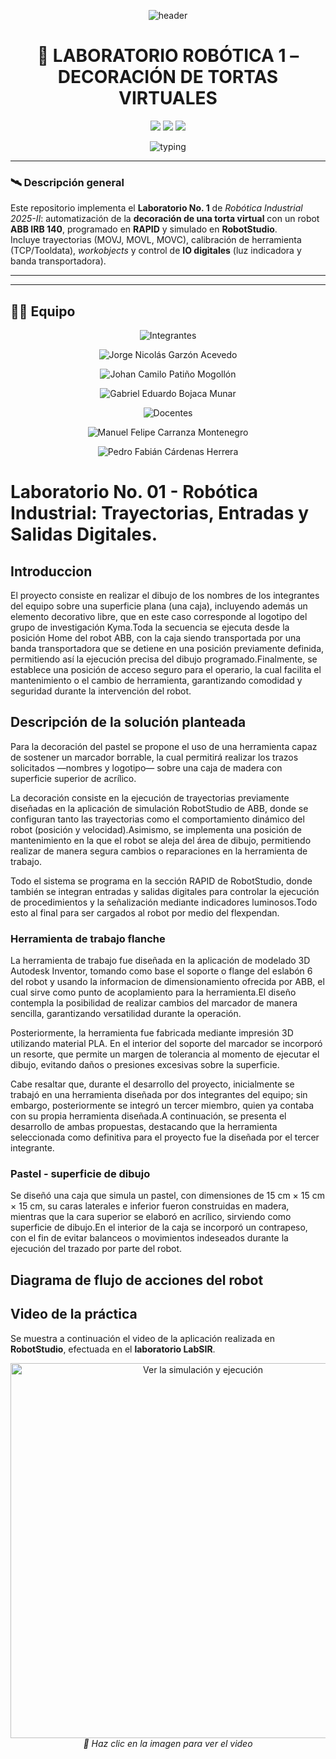 <!-- ✦✦✦ FUTURE IS AUTOMATED ✦✦✦ -->
<!-- Banner superior “neón” -->
<p align="center">
  <img src="https://capsule-render.vercel.app/api?type=waving&height=140&color=0:04041A,50:14213D,100:0A4D68&text=Laboratorio%20Rob%C3%B3tica%201&fontColor=E0FBFC&fontAlign=50&fontAlignY=30&desc=Decoraci%C3%B3n%20de%20Tortas%20Virtuales%20%E2%80%A2%20ABB%20IRB%20140%20%E2%80%A2%20RAPID&descAlign=50&descAlignY=60" alt="header" />
</p>

<h1 align="center">🤖 LABORATORIO ROBÓTICA 1 – DECORACIÓN DE TORTAS VIRTUALES</h1>

<p align="center">
  <img src="https://img.shields.io/badge/RAPID-ABB%20IRC5-orange?style=for-the-badge" />
  <img src="https://img.shields.io/badge/RobotStudio-2025-blue?style=for-the-badge" />
  <img src="https://img.shields.io/badge/Automation-Industrial-green?style=for-the-badge" />
</p>

<!-- Línea de texto mecanografiado (animado) -->
<p align="center">
  <img src="https://readme-typing-svg.demolab.com?font=JetBrains+Mono&weight=600&size=20&pause=1200&duration=3500&color=00E5FF&center=true&vCenter=true&lines=Rob%C3%B3tica+Industrial+2025%E2%80%93II;ABB+IRB+140+%E2%80%A2+RAPID+%E2%80%A2+RobotStudio;TCP+%2F+Tooldata+%E2%80%A2+WorkObjects+%E2%80%A2+IO+Digitales" alt="typing">
</p>

---

### 🛰️ Descripción general

Este repositorio implementa el **Laboratorio No. 1** de *Robótica Industrial 2025-II*: automatización de la **decoración de una torta virtual** con un robot **ABB IRB 140**, programado en **RAPID** y simulado en **RobotStudio**.  
Incluye trayectorias (MOVJ, MOVL, MOVC), calibración de herramienta (TCP/Tooldata), *workobjects* y control de **IO digitales** (luz indicadora y banda transportadora).

---

---

## 🧑‍🚀 Equipo

<!-- ===== INICIO BLOQUE ANIMACIONES EQUIPO (una animación por línea) ===== -->

<!-- Encabezado: Integrantes -->
<p align="center">
  <img src="https://readme-typing-svg.demolab.com?font=JetBrains+Mono&weight=800&size=22&duration=2000&pause=800&color=00E5FF&center=true&vCenter=true&width=1000&repeat=true&v=1&lines=Integrantes%3A" alt="Integrantes">
</p>

<!-- Nombre 1 -->
<p align="center">
  <img src="https://readme-typing-svg.demolab.com?font=JetBrains+Mono&weight=700&size=20&duration=2400&pause=600&color=7F5AF0&center=true&vCenter=true&width=1000&repeat=true&v=1&lines=Jorge+Nicol%C3%A1s+Garz%C3%B3n+Acevedo+%E2%80%94+jngarzona%40unal.du.co" alt="Jorge Nicolás Garzón Acevedo">
</p>

<!-- Nombre 2 -->
<p align="center">
  <img src="https://readme-typing-svg.demolab.com?font=JetBrains+Mono&weight=700&size=20&duration=2400&pause=600&color=7F5AF0&center=true&vCenter=true&width=1000&repeat=true&v=1&lines=Johan+Camilo+Pati%C3%B1o+Mogoll%C3%B3n+%E2%80%94+jopatinom%40unal.edu.co" alt="Johan Camilo Patiño Mogollón">
</p>

<!-- Nombre 3 -->
<p align="center">
  <img src="https://readme-typing-svg.demolab.com?font=JetBrains+Mono&weight=700&size=20&duration=2400&pause=600&color=7F5AF0&center=true&vCenter=true&width=1000&repeat=true&v=1&lines=Gabriel+Eduardo+Bojaca+Munar+%E2%80%94+gbojaca%40unal.edu.co" alt="Gabriel Eduardo Bojaca Munar">
</p>

<!-- Encabezado: Docentes -->
<p align="center">
  <img src="https://readme-typing-svg.demolab.com?font=JetBrains+Mono&weight=800&size=22&duration=2000&pause=800&color=00E5FF&center=true&vCenter=true&width=1000&repeat=true&v=1&lines=Docentes%3A" alt="Docentes">
</p>

<!-- Docente 1 -->
<p align="center">
  <img src="https://readme-typing-svg.demolab.com?font=JetBrains+Mono&weight=700&size=20&duration=2400&pause=600&color=39D353&center=true&vCenter=true&width=1000&repeat=true&v=1&lines=Manuel+Felipe+Carranza+Montenegro+%E2%80%94+mcarranza%40unal.edu.co" alt="Manuel Felipe Carranza Montenegro">
</p>

<!-- Docente 2 -->
<p align="center">
  <img src="https://readme-typing-svg.demolab.com?font=JetBrains+Mono&weight=700&size=20&duration=2400&pause=600&color=39D353&center=true&vCenter=true&width=1000&repeat=true&v=1&lines=Pedro+Fabi%C3%A1n+C%C3%A1rdenas+Herrera+%E2%80%94+pfcardenash%40unal.edu.co" alt="Pedro Fabián Cárdenas Herrera">
</p>

<!-- ===== FIN BLOQUE ANIMACIONES EQUIPO ===== -->

# Laboratorio No. 01 - Robótica Industrial: Trayectorias, Entradas y Salidas Digitales.
## Introduccion
El proyecto consiste en realizar el dibujo de los nombres de los integrantes del equipo sobre una superficie plana (una caja), incluyendo además un elemento decorativo libre, que en este caso corresponde al logotipo del grupo de investigación Kyma.Toda la secuencia se ejecuta desde la posición Home del robot ABB, con la caja siendo transportada por una banda transportadora que se detiene en una posición previamente definida, permitiendo así la ejecución precisa del dibujo programado.Finalmente, se establece una posición de acceso seguro para el operario, la cual facilita el mantenimiento o el cambio de herramienta, garantizando comodidad y seguridad durante la intervención del robot.


## Descripción de la solución planteada
Para la decoración del pastel se propone el uso de una herramienta capaz de sostener un marcador borrable, la cual permitirá realizar los trazos solicitados —nombres y logotipo— sobre una caja de madera con superficie superior de acrílico.

La decoración consiste en la ejecución de trayectorias previamente diseñadas en la aplicación de simulación RobotStudio de ABB, donde se configuran tanto las trayectorias como el comportamiento dinámico del robot (posición y velocidad).Asimismo, se implementa una posición de mantenimiento en la que el robot se aleja del área de dibujo, permitiendo realizar de manera segura cambios o reparaciones en la herramienta de trabajo.

Todo el sistema se programa en la sección RAPID de RobotStudio, donde también se integran entradas y salidas digitales para controlar la ejecución de procedimientos y la señalización mediante indicadores luminosos.Todo esto al final para ser cargados al robot por medio del flexpendan.

### Herramienta de trabajo  flanche 
La herramienta de trabajo fue diseñada en la aplicación de modelado 3D Autodesk Inventor, tomando como base el soporte o flange del eslabón 6 del robot y usando la informacion de dimensionamiento ofrecida por ABB, el cual sirve como punto de acoplamiento para la herramienta.El diseño contempla la posibilidad de realizar cambios del marcador de manera sencilla, garantizando versatilidad durante la operación.

Posteriormente, la herramienta fue fabricada mediante impresión 3D utilizando material PLA. En el interior del soporte del marcador se incorporó un resorte, que permite un margen de tolerancia al momento de ejecutar el dibujo, evitando daños o presiones excesivas sobre la superficie.

Cabe resaltar que, durante el desarrollo del proyecto, inicialmente se trabajó en una herramienta diseñada por dos integrantes del equipo; sin embargo, posteriormente se integró un tercer miembro, quien ya contaba con su propia herramienta diseñada.A continuación, se presenta el desarrollo de ambas propuestas, destacando que la herramienta seleccionada como definitiva para el proyecto fue la diseñada por el tercer integrante.

### Pastel - superficie de dibujo
Se diseñó una caja que simula un pastel, con dimensiones de 15 cm × 15 cm × 15 cm, su caras laterales e inferior fueron construidas en madera, mientras que la cara superior se elaboró en acrílico, sirviendo como superficie de dibujo.En el interior de la caja se incorporó un contrapeso, con el fin de evitar balanceos o movimientos indeseados durante la ejecución del trazado por parte del robot.


## Diagrama de flujo de acciones del robot



## Video de la práctica  
Se muestra a continuación el video de la aplicación realizada en **RobotStudio**, efectuada en el **laboratorio LabSIR**.  

<p align="center">
  <!-- Miniatura de YouTube con enlace al video -->
  <a href="https://youtu.be/jfjOX9DQJSQ" target="_blank">
    <img src="https://img.youtube.com/vi/jfjOX9DQJSQ/hqdefault.jpg" alt="Ver la simulación y ejecución" width="600">
  </a>
  <br>
  <em>🔗 Haz clic en la imagen para ver el video</em>
</p>


